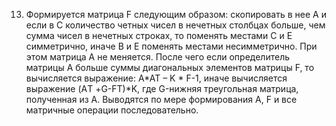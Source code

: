  13.	Формируется матрица F следующим образом: скопировать в нее А и если в С  количество четных чисел в нечетных
 столбцах больше, чем сумма чисел в нечетных строках, то поменять местами С и Е симметрично, иначе В и Е поменять
 местами несимметрично. При этом матрица А не меняется. После чего если определитель матрицы А больше суммы
 диагональных элементов матрицы F, то вычисляется выражение: A*AT – K * F-1, иначе вычисляется выражение (AТ +G-FТ)*K,
 где G-нижняя треугольная матрица, полученная из А. Выводятся по мере формирования А, F и все матричные операции
 последовательно.
